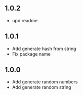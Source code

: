 ## 1.0.2

- upd readme

## 1.0.1

- Add generate hash from string
- Fix package name

## 1.0.0

- Add generate random numbers
- Add generate random string

